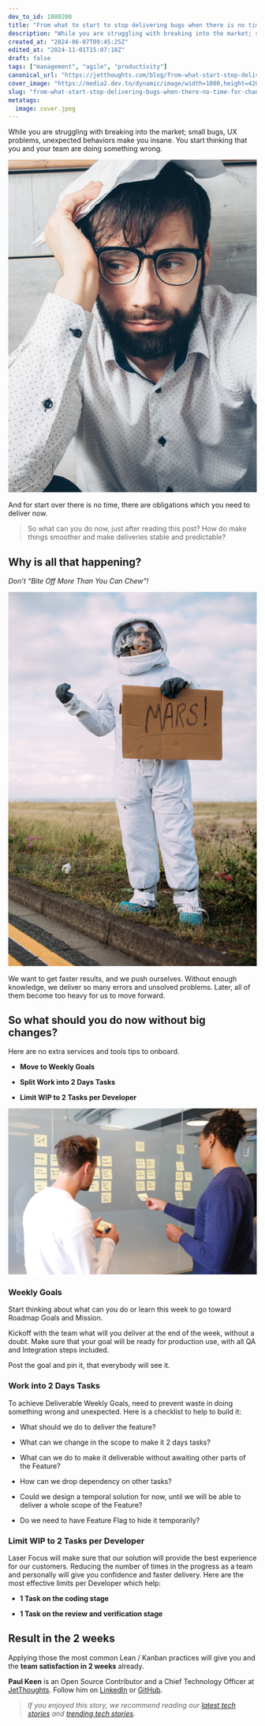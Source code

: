 ```yaml
---
dev_to_id: 1880200
title: "From what to start to stop delivering bugs when there is no time for changes?"
description: "While you are struggling with breaking into the market; small bugs, UX problems, unexpected behaviors..."
created_at: "2024-06-07T09:45:25Z"
edited_at: "2024-11-01T15:07:18Z"
draft: false
tags: ["management", "agile", "productivity"]
canonical_url: "https://jetthoughts.com/blog/from-what-start-stop-delivering-bugs-when-there-no-time-for-changes-management-agile/"
cover_image: "https://media2.dev.to/dynamic/image/width=1000,height=420,fit=cover,gravity=auto,format=auto/https%3A%2F%2Fraw.githubusercontent.com%2Fjetthoughts%2Fjetthoughts.github.io%2Fmaster%2Fstatic%2Fassets%2Fimg%2Fblog%2Ffrom-what-start-stop-delivering-bugs-when-there-no-time-for-changes-management-agile%2Ffile_0.jpeg"
slug: "from-what-start-stop-delivering-bugs-when-there-no-time-for-changes-management-agile"
metatags:
  image: cover.jpeg
---
```

While you are struggling with breaking into the market; small bugs, UX problems, unexpected behaviors make you insane. You start thinking that you and your team are doing something wrong.

![Photo by [Mikhail Nilov](https://www.pexels.com/@mikhail-nilov?utm_content=attributionCopyText&utm_medium=referral&utm_source=pexels) from [Pexels](https://www.pexels.com/photo/man-in-blue-dress-shirt-wearing-black-framed-eyeglasses-7534779/?utm_content=attributionCopyText&utm_medium=referral&utm_source=pexels)](file_0.jpeg)

And for start over there is no time, there are obligations which you need to deliver now.
>  So what can you do now, just after reading this post? How do make things smoother and make deliveries stable and predictable?

## Why is all that happening?

*Don’t “Bite Off More Than You Can Chew”!*

![Photo by [A Koolshooter](https://www.pexels.com/@tom-leishman?utm_content=attributionCopyText&utm_medium=referral&utm_source=pexels) from [Pexels](https://www.pexels.com/photo/man-in-an-astronaut-costume-hitchhiking-5259406/?utm_content=attributionCopyText&utm_medium=referral&utm_source=pexels)](file_1.jpeg)

We want to get faster results, and we push ourselves. Without enough knowledge, we deliver so many errors and unsolved problems. Later, all of them become too heavy for us to move forward.

## So what should you do now without big changes?

Here are no extra services and tools tips to onboard.

* **Move to Weekly Goals**

* **Split Work into 2 Days Tasks**

* **Limit WIP to 2 Tasks per Developer**

![Photo by [airfocus](https://unsplash.com/@airfocus?utm_source=unsplash&utm_medium=referral&utm_content=creditCopyText) on [Unsplash](https://unsplash.com/s/photos/kanban?utm_source=unsplash&utm_medium=referral&utm_content=creditCopyText)](file_2.jpeg)

### Weekly Goals

Start thinking about what can you do or learn this week to go toward Roadmap Goals and Mission.

Kickoff with the team what will you deliver at the end of the week, without a doubt. Make sure that your goal will be ready for production use, with all QA and Integration steps included.

Post the goal and pin it, that everybody will see it.

### Work into 2 Days Tasks

To achieve Deliverable Weekly Goals, need to prevent waste in doing something wrong and unexpected. Here is a checklist to help to build it:

* What should we do to deliver the feature?

* What can we change in the scope to make it 2 days tasks?

* What can we do to make it deliverable without awaiting other parts of the Feature?

* How can we drop dependency on other tasks?

* Could we design a temporal solution for now, until we will be able to deliver a whole scope of the Feature?

* Do we need to have Feature Flag to hide it temporarily?

### Limit WIP to 2 Tasks per Developer

Laser Focus will make sure that our solution will provide the best experience for our customers. Reducing the number of times in the progress as a team and personally will give you confidence and faster delivery. Here are the most effective limits per Developer which help:

* **1 Task on the coding stage**

* **1 Task on the review and verification stage**

## Result in the 2 weeks

Applying those the most common Lean / Kanban practices will give you and the **team satisfaction in 2 weeks** already.

**Paul Keen** is an Open Source Contributor and a Chief Technology Officer at [JetThoughts](https://www.jetthoughts.com). Follow him on [LinkedIn](https://www.linkedin.com/in/paul-keen/) or [GitHub](https://github.com/pftg).
>  *If you enjoyed this story, we recommend reading our [latest tech stories](https://jtway.co/latest) and [trending tech stories](https://jtway.co/trending).*

